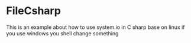 # FileCsharp
This is an example about how to use system.io in C sharp
base on linux 
if you use windows you shell change something
